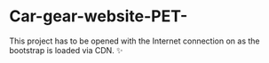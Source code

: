 # Car-gear-website-PET-

This project has to be opened with the Internet connection on as the bootstrap is loaded via CDN. ✨
